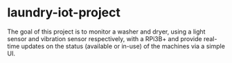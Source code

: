 # laundry-iot-project
The goal of this project is to monitor a washer and dryer, using a light sensor and vibration sensor respectively, with a RPi3B+ and provide real-time updates on the status (available or in-use) of the machines via a simple UI.
